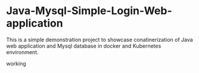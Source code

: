 # Java-Mysql-Simple-Login-Web-application

This is a simple demonstration project to showcase conatinerization of Java web application and Mysql database in docker and Kubernetes environment.

working 
